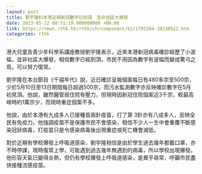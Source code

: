 ```yaml
---
layout: post
title: 劉宇隆料本港近期新冠數字已到頂　並非社區大爆發
date: 2023-05-22 08:51:19.000000000 +08:00
link: https://news.rthk.hk/rthk/ch/component/k2/1701584-20230522.htm
categories: rthk
---
```


港大兒童及青少年科學系講座教授劉宇隆表示，近來本港新冠病毒確診經歷了小波幅，並非社區大爆發，相信數字已經到頂，市民不用因為數字有波幅而變成驚弓之鳥，可以努力復常。

劉宇隆在本台節目《千禧年代》說，近日確診呈報個案每日有480多宗至500宗，少於5月10日至13日期間每日超過500宗，而污水監測數字亦反映確診數字在5月初見頂。他說，雖然醫管局住院有壓力，但現時因新冠住院個案近3千宗，較最高峰時約1萬宗少，而現時重症個案不多。

他說，由於本港有九成多人已接種首兩針疫苗，打了第 3針亦有八成多人，反映全民有免疫力。他強調疫苗不是保護市民不會感染，相信不少人一生中會重覆不斷感染冠狀病毒，打疫苗只是令感染病毒後出現重症或死亡機會減低。

對於近期有學校爆發上呼吸道感染，劉宇隆相信是由於學生過去幾年都戴口罩，亦不時停課，現時復常上學，可能遇到過去幾年無遇到的病毒，所以學校出現爆發。他形容天氣已變得炎熱，但仍有學校爆發上呼吸道感染，是異乎尋常，呼籲市民盡快接種流感疫苗。

